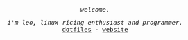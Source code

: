 <p align="center">
  <samp>
    <em>welcome.</em>
  </samp><br>
</p>

<p align="center">
  <samp>
    <em>i'm leo, linux ricing enthusiast and programmer.</em>
    <br>
    <a href="https://github.com/justleoo/dotfiles">dotfiles</a> - <a href="https://www.leoo.tech/">website</a>
  </samp><br>
<p>
